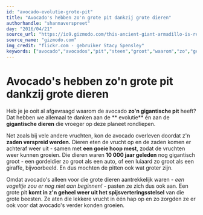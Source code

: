 ```yaml
---
id: "avocado-evolutie-grote-pit"
title: "Avocado's hebben zo'n grote pit dankzij grote dieren"
authorhandle: "shannaverspreet"
day: "2016/04/21"
source_url: "https://io9.gizmodo.com/this-ancient-giant-armadillo-is-responsible-for-giving-1677550637"
source_name: "gizmodo.com"
img_credit: "flickr.com - gebruiker Stacy Spensley"
keywords: ["avocado","avocados","pit","steen","groot","waarom","zo","geschiedenis","evolutie","dieren","gordeldier","luiaard","olifant"]
---
```

# Avocado's hebben zo'n grote pit dankzij grote dieren
Heb je je ooit al afgevraagd waarom de avocado **zo'n gigantische pit** heeft? Dat hebben we allemaal te danken aan de ** evolutie** én aan de **gigantische dieren** die vroeger op deze planeet rondliepen.

Net zoals bij vele andere vruchten, kon de avocado overleven doordat z'n **zaden verspreid werden.** Dieren eten de vrucht op en de zaden komen er achteraf weer uit - samen met **een goeie hoop mest**, zodat de vruchten weer kunnen groeien. Die dieren waren **10 000 jaar geleden** nog gigantisch groot - een gordeldier zo groot als een auto, of een luiaard zo groot als een giraffe, bijvoorbeeld. En dus mochten de pitten ook wat groter zijn.

Omdat avocado's alleen voor die grote dieren aantrekkelijk waren - _een vogeltje zou er nog niet aan beginnen!_ - pasten ze zich dus ook aan. Een grote pit **komt in z'n geheel weer uit het spijsverteringsstelsel** van die grote beesten. Ze aten die lekkere vrucht in één hap op en zo zorgden ze er ook voor dat avocado's verder konden groeien.